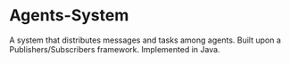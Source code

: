 # Agents-System
A system that distributes messages and tasks among agents. Built upon a Publishers/Subscribers framework. Implemented in Java.
